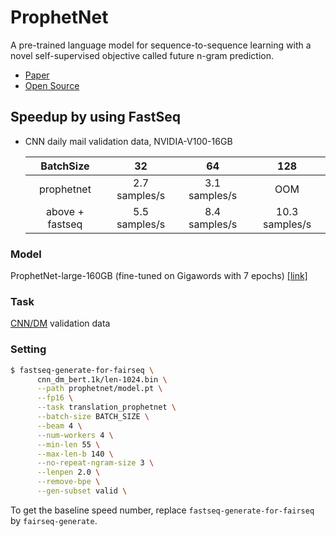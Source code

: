 # ProphetNet

A pre-trained language model for sequence-to-sequence learning with a novel self-supervised objective called future n-gram prediction.
- [Paper](https://arxiv.org/pdf/2001.04063)
- [Open Source](https://github.com/microsoft/ProphetNet)

## Speedup by using FastSeq

- CNN daily mail validation data, NVIDIA-V100-16GB

  |       BatchSize      |       32      |        64       |      128       |
  |:--------------------:|:-------------:|:---------------:|:--------------:|
  |      prophetnet      | 2.7 samples/s |  3.1 samples/s  |      OOM       |
  |   above + fastseq    | 5.5 samples/s |  8.4 samples/s  | 10.3 samples/s |


### Model
ProphetNet-large-160GB (fine-tuned on Gigawords with 7 epochs) [[link]](https://drive.google.com/file/d/1NFVOn89pML6--0MvIb-TzhFFvtdEA0gc/view?usp=sharing)

### Task
[CNN/DM](https://github.com/harvardnlp/sent-summary) validation data

### Setting

```bash
$ fastseq-generate-for-fairseq \
      cnn_dm_bert.1k/len-1024.bin \
      --path prophetnet/model.pt \
      --fp16 \
      --task translation_prophetnet \
      --batch-size BATCH_SIZE \
      --beam 4 \
      --num-workers 4 \
      --min-len 55 \
      --max-len-b 140 \
      --no-repeat-ngram-size 3 \
      --lenpen 2.0 \
      --remove-bpe \
      --gen-subset valid \
```
To get the baseline speed number, replace `fastseq-generate-for-fairseq` by `fairseq-generate`.
